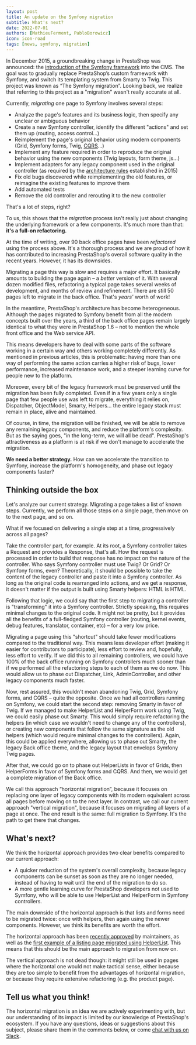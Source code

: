 ```yaml
---
layout: post
title: An update on the Symfony migration
subtitle: What's next?
date: 2022-07-01
authors: [MathieuFerment, PabloBorowicz]
icon: icon-road
tags: [news, symfony, migration]
---
```


In December 2015, a groundbreaking change in PrestaShop was announced: the [introduction of the Symfony framework](/news/prestashop-1-7-and-symfony/) into the CMS. The goal was to gradually replace PrestaShop’s custom framework with Symfony, and switch its templating system from Smarty to Twig. This project was known as “The Symfony migration”. Looking back, we realize that referring to this project as a "migration" wasn't really accurate at all.

Currently, _migrating_ one page to Symfony involves several steps:

- Analyze the page's features and its business logic, then specify any unclear or ambiguous behavior
- Create a new Symfony controller, identify the different "actions" and set them up (routing, access control...)
- Reimplement the page's original behavior using modern components (Grid, Symfony forms, Twig, [CQRS](https://devdocs.prestashop.com/1.7/development/architecture/migration-guide/strategy/#phase-3-cqrscqrs)...)
- Implement any feature required in order to reproduce the original behavior using the new components (Twig layouts, form theme, js...)
- Implement adapters for any legacy component used in the original controller (as required by the [architecture rules](/releases/new-architecture-1-6-1-0/) established in 2015)
- Fix old bugs discovered while reimplementing the old features, or reimagine the existing features to improve them
- Add automated tests
- Remove the old controller and rerouting it to the new controller

That's a lot of steps, right? 

To us, this shows that the _migration_ process isn't really just about changing the underlying framework or a few components. It's much more than that: **it's a full-on refactoring.**

At the time of writing, over 90 back office pages have been _refactored_ using the process above. It's a thorough process and we are proud of how it has contributed to increasing PrestaShop's overall software quality in the recent years. However, it has its downsides.

Migrating a page this way is slow and requires a major effort. It basically amounts to building the page again – a _better_ version of it. With several dozen modified files, refactoring a typical page takes several weeks of development, and months of review and refinement. There are still 50 pages left to migrate in the back office. That's _years'_ worth of work! 

In the meantime, PrestaShop's architecture has become heterogeneous. Although the pages migrated to Symfony benefit from all the modern concepts built over the years, a third of the back office pages remain largely identical to what they were in PrestaShop 1.6 – not to mention the whole front office and the Web service API. 

This means developers have to deal with some parts of the software working in a certain way and others working completely differently. As mentioned in previous articles, this is problematic: having more than one way of performing the same action carries a higher risk of bugs, lower performance, increased maintenance work, and a steeper learning curve for people new to the platform.

Moreover, every bit of the legacy framework must be preserved until the migration has been fully completed. Even if in a few years only a single page that few people use was left to migrate, everything it relies on, Dispatcher, ObjectModel, Smarty, Helpers... the entire legacy stack must remain in place, alive and maintained.

Of course, in time, the migration will be finished, we will be able to remove any remaining legacy components, and reduce the platform's complexity. But as the saying goes, "in the long-term, we will all be dead". PrestaShop's attractiveness as a platform is at risk if we don't manage to accelerate the migration.

**We need a better strategy.** How can we accelerate the transition to Symfony, increase the platform's homogeneity, and phase out legacy components faster?

## Thinking outside the box

Let's analyze our current strategy. Migrating a page takes a list of known steps. Currently, we perform all those steps on a single page, then move on to the next page, and so on. 

What if we focused on delivering a single step at a time, progressively across all pages? 

Take the controller part, for example. At its root, a Symfony controller takes a Request and provides a Response, that's all. How the request is processed in order to build that response has no impact on the nature of the controller. Who says Symfony controller must use Twig? Or Grid? Or Symfony forms, even? Theoretically, it should be possible to take the content of the legacy controller and paste it into a Symfony controller. As long as the original code is rearranged into actions, and we get a response, it doesn't matter if the output is built using Smarty helpers: HTML is HTML.

Following that logic, we could say that the first step to migrating a controller is "transforming" it into a Symfony controller. Strictly speaking, this requires minimal changes to the original code. It might not be pretty, but it provides all the benefits of a full-fledged Symfony controller (routing, kernel events, debug features, translator, container, etc) – for a very low price.

Migrating a page using this "shortcut" should take fewer modifications compared to the traditional way. This means less developer effort (making it easier for contributors to participate), less effort to review and, hopefully, less effort to verify. If we did this to all remaining controllers, we could have 100% of the back office running on Symfony controllers much sooner than if we performed all the refactoring steps to each of them as we do now. This would allow us to phase out Dispatcher, Link, AdminController, and other legacy components much faster.

Now, rest assured, this wouldn't mean abandoning Twig, Grid, Symfony forms, and CQRS – quite the opposite. Once we had all controllers running on Symfony, we could start the second step: removing Smarty in favor of Twig. If we managed to make HelperList and HelperForm work using Twig, we could easily phase out Smarty. This would simply require refactoring the helpers (in which case we wouldn't need to change any of the controllers), or creating new components that follow the same signature as the old helpers (which would require minimal changes to the controllers). Again, this could be applied everywhere, allowing us to phase out Smarty, the legacy Back office theme, and the legacy layout that envelops Symfony Twig pages.

After that, we could go on to phase out HelperLists in favor of Grids, then HelperForms in favor of Symfony forms and CQRS. And then, we would get a complete migration of the Back office.

We call this approach “horizontal migration”, because it focuses on replacing one layer of legacy components with its modern equivalent across all pages before moving on to the next layer. In contrast, we call our current approach "vertical migration", because it focuses on migrating all layers of a page at once. The end result is the same: full migration to Symfony. It's the path to get there that changes.

## What's next?

We think the horizontal approach provides two clear benefits compared to our current approach:
- A quicker reduction of the system's overall complexity, because legacy components can be sunset as soon as they are no longer needed, instead of having to wait until the end of the migration to do so.
- A more gentle learning curve for PrestaShop developers not used to Symfony, who will be able to use HelperList and HelperForm in Symfony controllers.

The main downside of the horizontal approach is that lists and forms need to be migrated twice: once with helpers, then again using the newer components. However, we think its benefits are worth the effort.

The horizontal approach has been [recently approved](https://github.com/PrestaShop/ADR/pull/26) by maintainers, as well as the [first example of a listing page migrated using HelperList](https://github.com/PrestaShop/PrestaShop/pull/27246). This means that this should be the main approach to migration from now on.

The vertical approach is not dead though: it might still be used in pages where the horizontal one would not make tactical sense, either because they are too simple to benefit from the advantages of horizontal migration, or because they require extensive refactoring (e.g. the product page).

## Tell us what you think!

The horizontal migration is an idea we are actively experimenting with, but our understanding of its impact is limited by our knowledge of PrestaShop's ecosystem. If you have any questions, ideas or suggestions about this subject, please share them in the comments below, or come [chat with us on Slack](https://www.prestashop-project.org/slack/).
